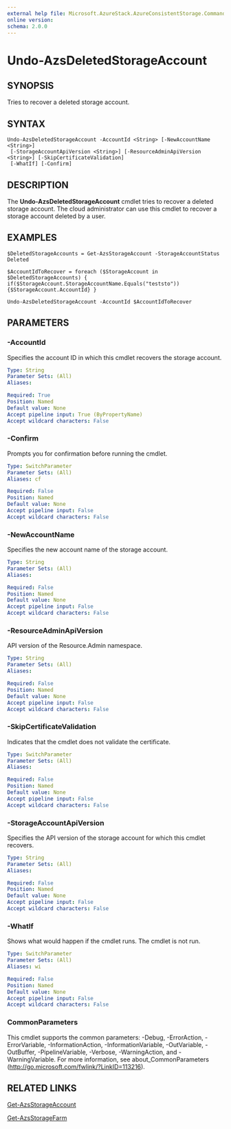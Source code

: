 ```yaml
---
external help file: Microsoft.AzureStack.AzureConsistentStorage.Commands.dll-Help.xml
online version: 
schema: 2.0.0
---
```


# Undo-AzsDeletedStorageAccount

## SYNOPSIS
Tries to recover a deleted storage account.

## SYNTAX

```
Undo-AzsDeletedStorageAccount -AccountId <String> [-NewAccountName <String>]
 [-StorageAccountApiVersion <String>] [-ResourceAdminApiVersion <String>] [-SkipCertificateValidation]
 [-WhatIf] [-Confirm]
```

## DESCRIPTION
The **Undo-AzsDeletedStorageAccount** cmdlet tries to recover a deleted storage account. The cloud administrator can use this cmdlet to recover a storage account deleted by a user.

## EXAMPLES

```
$DeletedStorageAccounts = Get-AzsStorageAccount -StorageAccountStatus Deleted 

$AccountIdToRecover = foreach ($StorageAccount in $DeletedStorageAccounts) { if($StorageAccount.StorageAccountName.Equals("teststo")) {$StorageAccount.AccountId} }

Undo-AzsDeletedStorageAccount -AccountId $AccountIdToRecover

```

## PARAMETERS

### -AccountId
Specifies the account ID in which this cmdlet recovers the storage account.

```yaml
Type: String
Parameter Sets: (All)
Aliases: 

Required: True
Position: Named
Default value: None
Accept pipeline input: True (ByPropertyName)
Accept wildcard characters: False
```

### -Confirm
Prompts you for confirmation before running the cmdlet.

```yaml
Type: SwitchParameter
Parameter Sets: (All)
Aliases: cf

Required: False
Position: Named
Default value: None
Accept pipeline input: False
Accept wildcard characters: False
```

### -NewAccountName
Specifies the new account name of the storage account.
```yaml
Type: String
Parameter Sets: (All)
Aliases: 

Required: False
Position: Named
Default value: None
Accept pipeline input: False
Accept wildcard characters: False
```

### -ResourceAdminApiVersion
API version of the Resource.Admin namespace.

```yaml
Type: String
Parameter Sets: (All)
Aliases: 

Required: False
Position: Named
Default value: None
Accept pipeline input: False
Accept wildcard characters: False
```

### -SkipCertificateValidation
Indicates that the cmdlet does not validate the certificate.

```yaml
Type: SwitchParameter
Parameter Sets: (All)
Aliases: 

Required: False
Position: Named
Default value: None
Accept pipeline input: False
Accept wildcard characters: False
```

### -StorageAccountApiVersion
Specifies the API version of the storage account for which this cmdlet recovers.

```yaml
Type: String
Parameter Sets: (All)
Aliases: 

Required: False
Position: Named
Default value: None
Accept pipeline input: False
Accept wildcard characters: False
```

### -WhatIf
Shows what would happen if the cmdlet runs.
The cmdlet is not run.

```yaml
Type: SwitchParameter
Parameter Sets: (All)
Aliases: wi

Required: False
Position: Named
Default value: None
Accept pipeline input: False
Accept wildcard characters: False
```

### CommonParameters
This cmdlet supports the common parameters: -Debug, -ErrorAction, -ErrorVariable, -InformationAction, -InformationVariable, -OutVariable, -OutBuffer, -PipelineVariable, -Verbose, -WarningAction, and -WarningVariable. For more information, see about_CommonParameters (http://go.microsoft.com/fwlink/?LinkID=113216).

## RELATED LINKS

[Get-AzsStorageAccount](./Get-AzsStorageAccount.md)

[Get-AzsStorageFarm](./Get-AzsStorageFarm.md)


